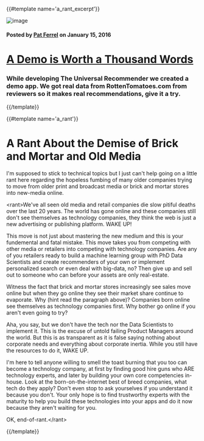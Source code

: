 {{#template name='a_rant_excerpt'}}

![image](/blog/images/guide-front-220x220.png)

#### Posted by [**Pat Ferrel**](mailto:pat@actionml.com) on January 15, 2016

# [A Demo is Worth a Thousand Words](/blog/{{template}})

### While developing The Universal Recommender we created a demo app. We got real data from RottenTomatoes.com from reviewers so it makes real recommendations, give it a try. 

{{/template}}

{{#template name='a_rant'}}

# A Rant About the Demise of Brick and Mortar and Old Media

I'm supposed to stick to technical topics but I just can't help going on a little rant here regarding the hopeless fumbing of many older companies trying to move from older print and broadcast media or brick and mortar stores into new-media online. 

&lt;rant&gt;We've all seen old media and retail companies die slow pitiful deaths over the last 20 years. The world has gone online and these companies still don't see themselves as technology companies, they think the web is just a new advertising or publishing platform. WAKE UP!

This move is not just about mastering the new medium and this is your fundemental and fatal mistake. This move takes you from competing with other media or retailers into competing with technology companies. Are any of you retailers ready to build a machine learning group with PhD Data Scientists and create recommenders of your own or implement personalized search or even deal with big-data, no? Then give up and sell out to someone who can before your assets are only real-estate.

Witness the fact that brick and mortar stores increasingly see sales move online but when they go online they see their market share continue to evaporate. Why (hint read the paragraph above)? Companies born online see themselves as technology companies first. Why bother go online if you aren't even going to try?

Aha, you say, but we don't have the tech nor the Data Scientists to implement it. This is the excuse of untold failing Product Managers around the world. But this is as transparent as it is false saying nothing about corporate needs and everything about corporate inertia. While you still have the resources to do it, WAKE UP.

I'm here to tell anyone willing to smell the toast burning that you too can become a technology company, at first by finding good hire guns who ARE technology experts, and later by building your own core competencies in-house. Look at the born-on-the-internet best of breed companies, what tech do they apply? Don't even stop to ask yourselves if you understand it because you don't. Your only hope is to find trustworthy experts with the maturity to help you build these technologies into your apps and do it now because they aren't waiting for you.

OK, end-of-rant.&lt;/rant&gt;

{{/template}}